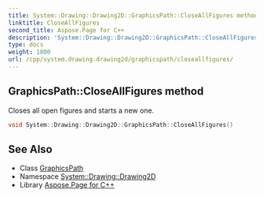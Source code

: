 ```yaml
---
title: System::Drawing::Drawing2D::GraphicsPath::CloseAllFigures method
linktitle: CloseAllFigures
second_title: Aspose.Page for C++
description: 'System::Drawing::Drawing2D::GraphicsPath::CloseAllFigures method. Closes all open figures and starts a new one in C++.'
type: docs
weight: 1800
url: /cpp/system.drawing.drawing2d/graphicspath/closeallfigures/
---
```

## GraphicsPath::CloseAllFigures method


Closes all open figures and starts a new one.

```cpp
void System::Drawing::Drawing2D::GraphicsPath::CloseAllFigures()
```

## See Also

* Class [GraphicsPath](../)
* Namespace [System::Drawing::Drawing2D](../../)
* Library [Aspose.Page for C++](../../../)
